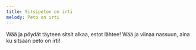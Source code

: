 ```yaml
---
title: Sitsipeton on irti
melody: Peto on irti
---
```


Wää ja pöydät täyteen
sitsit alkaa, estot lähtee!
Wää ja viinaa nassuun,
aina ku sitsaan peto on irti!
